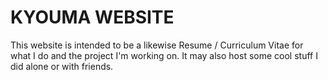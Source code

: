 # KYOUMA WEBSITE

This website is intended to be a likewise Resume / Curriculum Vitae for what I do and the project I'm working on. It may also host some cool stuff I did alone or with friends.
